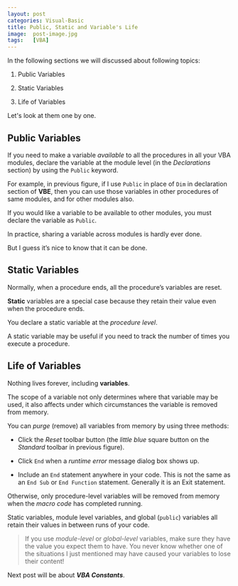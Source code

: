 ```yaml
---
layout: post
categories: Visual-Basic
title: Public, Static and Variable's Life
image:  post-image.jpg
tags:   [VBA]
---
```


In the following sections we will discussed about following topics: 

1. Public Variables

2. Static Variables

3. Life of Variables

Let's look at them one by one.

## Public Variables

If you need to make a variable *available* to all the procedures in all your VBA modules, declare the variable at the module level (in the *Declarations* section) by using the `Public` keyword. 

For example, in previous figure, if I use `Public` in place of `Dim` in declaration section of **VBE**, then you can use those variables in other procedures of same modules, and for other modules also. 

If you would like a variable to be available to other modules, you must declare the variable as `Public`. 

In practice, sharing a variable across modules is hardly ever done. 

But I guess it’s nice to know that it can be done. 

## Static Variables

Normally, when a procedure ends, all the procedure’s variables are reset. 

**Static** variables are a special case because they retain their value even when the procedure ends. 

You declare a static variable at the *procedure level*. 

A static variable may be useful if you need to track the number of times you execute a procedure. 

## Life of Variables

Nothing lives forever, including **variables**. 

The scope of a variable not only determines where that variable may be used, it also affects under which circumstances the variable is removed from memory. 

You can *purge* (remove) all variables from memory by using three methods:

* Click the *Reset* toolbar button (the *little blue* square button on the *Standard* toolbar in previous figure).

* Click `End` when a *runtime error* message dialog box shows up.

* Include an `End` statement anywhere in your code. This is not the same as an `End Sub` or `End Function` statement. Generally it is an Exit statement. 

Otherwise, only procedure-level variables will be removed from memory when the *macro code* has completed running.
 
Static variables, module level variables, and global (`public`) variables all retain their values in between runs of your code. 

> If you use *module-level* or *global-level* variables, make sure they have the value you expect them to have. You never know whether one of the situations I just mentioned may have caused your variables to lose their content! 

Next post will be about ***VBA Constants***.
